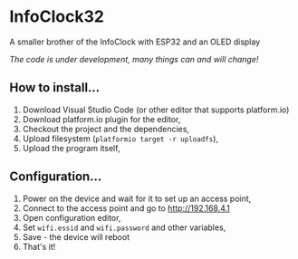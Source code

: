 # InfoClock32
A smaller brother of the InfoClock with ESP32 and an OLED display

_The code is under development, many things can and will change!_

## How to install...

1. Download Visual Studio Code (or other editor that supports platform.io)
2. Download platform.io plugin for the editor,
3. Checkout the project and the dependencies,
4. Upload filesystem (`platformio target -r uploadfs`),
5. Upload the program itself,

## Configuration...

1. Power on the device and wait for it to set up an access point,
2. Connect to the access point and go to http://192.168.4.1
3. Open configuration editor,
4. Set `wifi.essid` and `wifi.password` and other variables,
5. Save - the device will reboot
6. That's it!

